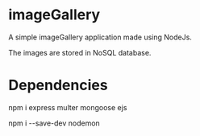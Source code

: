 # imageGallery
A simple imageGallery application made using NodeJs.

The images are stored in NoSQL database.

# Dependencies
npm i express multer mongoose ejs

npm i --save-dev nodemon
